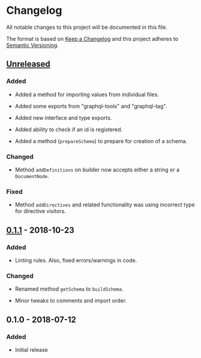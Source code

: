 # Changelog

All notable changes to this project will be documented in this file.

The format is based on [Keep a Changelog](http://keepachangelog.com/en/1.0.0/)
and this project adheres to [Semantic Versioning](http://semver.org/spec/v2.0.0.html).

## [Unreleased]

### Added

- Added a method for importing values from individual files.

- Added some exports from "graphql-tools" and "graphql-tag".

- Added new interface and type exports.

- Added ability to check if an id is registered.

- Added a method (`prepareSchema`) to prepare for creation of a schema.

### Changed

- Method `addDefinitions` on builder now accepts either a string or a
  `DocumentNode`.

### Fixed

- Method `addDirectives` and related functionality was using incorrect type for
  directive visitors.

## [0.1.1] - 2018-10-23

### Added

- Linting rules. Also, fixed errors/warnings in code.

### Changed

- Renamed method `getSchema` to `buildSchema`.

- Minor tweaks to comments and import order.

## 0.1.0 - 2018-07-12

### Added

- Initial release

[Unreleased]: https://github.com/revam/node-graphql-schema-builder/compare/v0.1.1...HEAD
[0.1.1]: https://github.com/revam/node-graphql-schema-builder/compare/v0.1.0...v0.1.1
